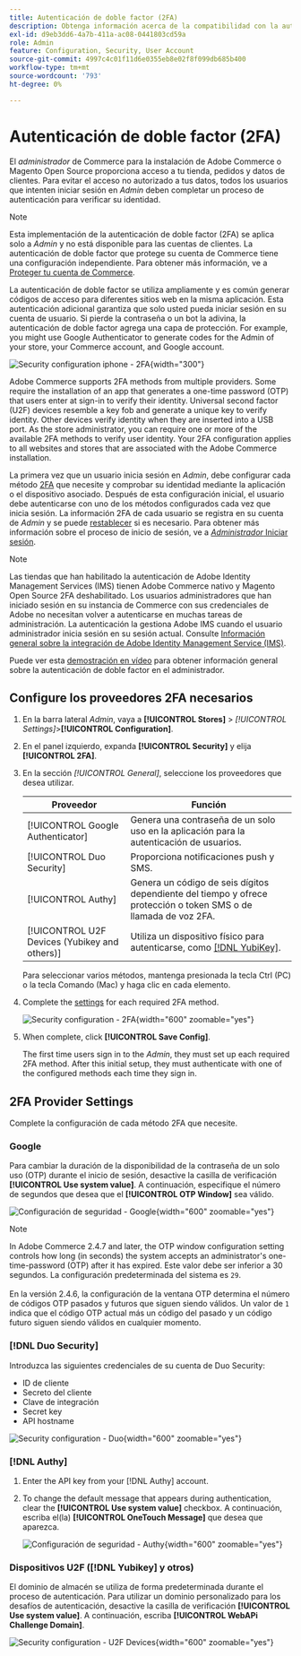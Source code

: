 ```yaml
---
title: Autenticación de doble factor (2FA)
description: Obtenga información acerca de la compatibilidad con la autenticación de doble factor para garantizar la seguridad del sistema y de los datos.
exl-id: d9eb3dd6-4a7b-411a-ac08-0441803cd59a
role: Admin
feature: Configuration, Security, User Account
source-git-commit: 4997c4c01f11d6e0355eb8e02f8f099db685b400
workflow-type: tm+mt
source-wordcount: '793'
ht-degree: 0%

---
```


# Autenticación de doble factor (2FA)

El _administrador_ de Commerce para la instalación de Adobe Commerce o Magento Open Source proporciona acceso a tu tienda, pedidos y datos de clientes. Para evitar el acceso no autorizado a tus datos, todos los usuarios que intenten iniciar sesión en _Admin_ deben completar un proceso de autenticación para verificar su identidad.

>[!NOTE]
>
>Esta implementación de la autenticación de doble factor (2FA) se aplica solo a _Admin_ y no está disponible para las cuentas de clientes. La autenticación de doble factor que protege su cuenta de Commerce tiene una configuración independiente. Para obtener más información, ve a [Proteger tu cuenta de Commerce](../getting-started/commerce-account-secure.md).

La autenticación de doble factor se utiliza ampliamente y es común generar códigos de acceso para diferentes sitios web en la misma aplicación. Esta autenticación adicional garantiza que solo usted pueda iniciar sesión en su cuenta de usuario. Si pierde la contraseña o un bot la adivina, la autenticación de doble factor agrega una capa de protección. For example, you might use Google Authenticator to generate codes for the Admin of your store, your Commerce account, and Google account.

![Security configuration iphone - 2FA](./assets/google-authenticator-iphone.png){width="300"}

Adobe Commerce supports 2FA methods from multiple providers. Some require the installation of an app that generates a one-time password (OTP) that users enter at sign-in to verify their identity. Universal second factor (U2F) devices resemble a key fob and generate a unique key to verify identity. Other devices verify identity when they are inserted into a USB port. As the store administrator, you can require one or more of the available 2FA methods to verify user identity. Your 2FA configuration applies to all websites and stores that are associated with the Adobe Commerce installation.

La primera vez que un usuario inicia sesión en _Admin_, debe configurar cada método [2FA](../configuration-reference/security/2fa.md) que necesite y comprobar su identidad mediante la aplicación o el dispositivo asociado. Después de esta configuración inicial, el usuario debe autenticarse con uno de los métodos configurados cada vez que inicia sesión. La información 2FA de cada usuario se registra en su cuenta de _Admin_ y se puede [restablecer](security-two-factor-authentication-manage.md) si es necesario. Para obtener más información sobre el proceso de inicio de sesión, ve a [_Administrador_ Iniciar sesión](../getting-started/admin-signin.md).

>[!NOTE]
>
>Las tiendas que han habilitado la autenticación de Adobe Identity Management Services (IMS) tienen Adobe Commerce nativo y Magento Open Source 2FA deshabilitado. Los usuarios administradores que han iniciado sesión en su instancia de Commerce con sus credenciales de Adobe no necesitan volver a autenticarse en muchas tareas de administración. La autenticación la gestiona Adobe IMS cuando el usuario administrador inicia sesión en su sesión actual. Consulte [Información general sobre la integración de Adobe Identity Management Service (IMS)](https://experienceleague.adobe.com/docs/commerce-admin/start/admin/ims/adobe-ims-integration-overview.html).

Puede ver esta [demostración en vídeo](https://video.tv.adobe.com/v/339104?quality=12&learn=on) para obtener información general sobre la autenticación de doble factor en el administrador.

## Configure los proveedores 2FA necesarios

1. En la barra lateral _Admin_, vaya a **[!UICONTROL Stores]** > _[!UICONTROL Settings]_>**[!UICONTROL Configuration]**.

1. En el panel izquierdo, expanda **[!UICONTROL Security]** y elija **[!UICONTROL 2FA]**.

1. En la sección _[!UICONTROL General]_, seleccione los proveedores que desea utilizar.

   | Proveedor | Función |
   |--- |--- |
   | [!UICONTROL Google Authenticator] | Genera una contraseña de un solo uso en la aplicación para la autenticación de usuarios. |
   | [!UICONTROL Duo Security] | Proporciona notificaciones push y SMS. |
   | [!UICONTROL Authy] | Genera un código de seis dígitos dependiente del tiempo y ofrece protección o token SMS o de llamada de voz 2FA. |
   | [!UICONTROL U2F Devices (Yubikey and others)] | Utiliza un dispositivo físico para autenticarse, como [[!DNL YubiKey]](https://www.yubico.com/). |

   Para seleccionar varios métodos, mantenga presionada la tecla Ctrl (PC) o la tecla Comando (Mac) y haga clic en cada elemento.

1. Complete the [settings](../configuration-reference/security/2fa.md) for each required 2FA method.

   ![Security configuration - 2FA](../configuration-reference/security/assets/2fa-general.png){width="600" zoomable="yes"}

1. When complete, click **[!UICONTROL Save Config]**.

   The first time users sign in to the _Admin_, they must set up each required 2FA method. After this initial setup, they must authenticate with one of the configured methods each time they sign in.

## 2FA Provider Settings

Complete la configuración de cada método 2FA que necesite.

### Google

Para cambiar la duración de la disponibilidad de la contraseña de un solo uso (OTP) durante el inicio de sesión, desactive la casilla de verificación **[!UICONTROL Use system value]**. A continuación, especifique el número de segundos que desea que el **[!UICONTROL OTP Window]** sea válido.

![Configuración de seguridad - Google](../configuration-reference/security/assets/2fa-google.png){width="600" zoomable="yes"}

>[!NOTE]
>
>In Adobe Commerce 2.4.7 and later, the OTP window configuration setting controls how long (in seconds) the system accepts an administrator&#39;s one-time-password (OTP) after it has expired. Este valor debe ser inferior a 30 segundos. La configuración predeterminada del sistema es `29`.<br><br> En la versión 2.4.6, la configuración de la ventana OTP determina el número de códigos OTP pasados y futuros que siguen siendo válidos. Un valor de `1` indica que el código OTP actual más un código del pasado y un código futuro siguen siendo válidos en cualquier momento.

### [!DNL Duo Security]

Introduzca las siguientes credenciales de su cuenta de Duo Security:

- ID de cliente
- Secreto del cliente
- Clave de integración
- Secret key
- API hostname

![Security configuration - Duo](../configuration-reference/security/assets/2fa-duo-security.png){width="600" zoomable="yes"}

### [!DNL Authy]

1. Enter the API key from your [!DNL Authy] account.

1. To change the default message that appears during authentication, clear the **[!UICONTROL Use system value]** checkbox. A continuación, escriba el(la) **[!UICONTROL OneTouch Message]** que desea que aparezca.

   ![Configuración de seguridad - Authy](../configuration-reference/security/assets/2fa-authy.png){width="600" zoomable="yes"}

### Dispositivos U2F ([!DNL Yubikey] y otros)

El dominio de almacén se utiliza de forma predeterminada durante el proceso de autenticación. Para utilizar un dominio personalizado para los desafíos de autenticación, desactive la casilla de verificación **[!UICONTROL Use system value]**. A continuación, escriba **[!UICONTROL WebAPi Challenge Domain]**.

![Security configuration - U2F Devices](../configuration-reference/security/assets/2fa-u2f-key.png){width="600" zoomable="yes"}
